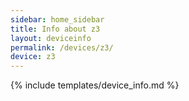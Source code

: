 ```yaml
---
sidebar: home_sidebar
title: Info about z3
layout: deviceinfo
permalink: /devices/z3/
device: z3
---
```

{% include templates/device_info.md %}

